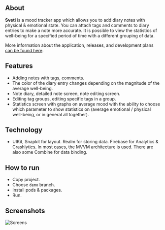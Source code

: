 ## About
**Sveti** is a mood tracker app which allows you to add diary notes with physical & emotional state. You can attach tags and comments to diary entries to make a note more accurate. It is possible to view the statistics of well-being for a specified period of time with a different grouping of data.

More information about the application, releases, and development plans [can be found here](https://sava.notion.site/Sveti-e10863a20154429db4b5bd866a4d4b38http:// "can be found here").

## Features
- Adding notes with tags, comments.
- The color of the diary entry changes depending on the magnitude of the average well-being.
- Note diary, detailed note screen, note editing screen.
- Editing tag groups, editing specific tags in a group.
- Statistics screen with graphs on average mood with the ability to choose which parameter to show statistics on (average emotional / physical well-being, or in general all together).

## Technology
- UIKit, Snapkit for layout. Realm for storing data. Firebase for Analytics & Crashlytics. In most cases, the MVVM architecture is used. There are also some Combine for data binding.

## How to run
- Copy project.
- Choose `demo` branch.
- Install pods & packages.
- Run.

## Screenshots
![Screens](https://user-images.githubusercontent.com/63949254/147928411-16d81c5b-4c1c-43be-8e51-9b1292f686e9.png)
